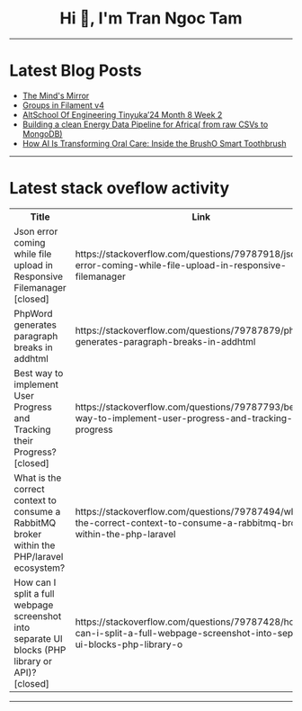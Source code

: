 <h1 align="center">Hi 👋, I'm Tran Ngoc Tam</h1>

---

# Latest Blog Posts 
<!-- BLOG-POST-LIST:START -->
- [The Mind&#39;s Mirror](https://dev.to/rawveg/the-minds-mirror-1n0c)
- [Groups in Filament v4](https://dev.to/johndivam/groups-in-filament-v4-3m6k)
- [AltSchool Of Engineering Tinyuka’24 Month 8 Week 2](https://dev.to/ikoh_sylva/altschool-of-engineering-tinyuka24-month-8-week-2-5a3f)
- [Building a clean Energy Data Pipeline for Africa&lpar; from raw CSVs to MongoDB&rpar;](https://dev.to/anangwemike/building-a-clean-energy-data-pipeline-for-africa-from-raw-csvs-to-mongodb-23l2)
- [How AI Is Transforming Oral Care: Inside the BrushO Smart Toothbrush](https://dev.to/zainting/how-ai-is-transforming-oral-care-inside-the-brusho-smart-toothbrush-3e3b)
<!-- BLOG-POST-LIST:END -->

---

# Latest stack oveflow activity
<table>
  <tr><th>Title</th><th>Link</th></tr>
  <!-- STACKOVERFLOW:START --><tr><td>Json error coming while file upload in Responsive Filemanager [closed]</td><td>https://stackoverflow.com/questions/79787918/json-error-coming-while-file-upload-in-responsive-filemanager</td></tr><tr><td>PhpWord generates paragraph breaks in addhtml</td><td>https://stackoverflow.com/questions/79787879/phpword-generates-paragraph-breaks-in-addhtml</td></tr><tr><td>Best way to implement User Progress and Tracking their Progress? [closed]</td><td>https://stackoverflow.com/questions/79787793/best-way-to-implement-user-progress-and-tracking-their-progress</td></tr><tr><td>What is the correct context to consume a RabbitMQ broker within the PHP/laravel ecosystem?</td><td>https://stackoverflow.com/questions/79787494/what-is-the-correct-context-to-consume-a-rabbitmq-broker-within-the-php-laravel</td></tr><tr><td>How can I split a full webpage screenshot into separate UI blocks &lpar;PHP library or API&rpar;? [closed]</td><td>https://stackoverflow.com/questions/79787428/how-can-i-split-a-full-webpage-screenshot-into-separate-ui-blocks-php-library-o</td></tr><!-- STACKOVERFLOW:END -->
</table>

---


